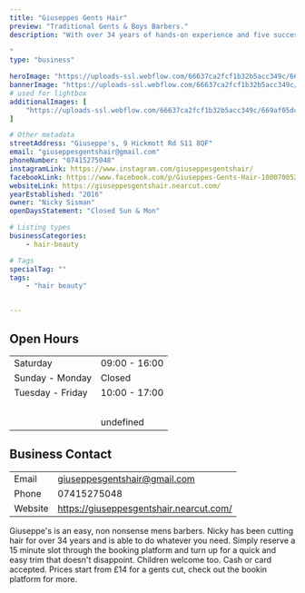 ```yaml
---
title: "Giuseppes Gents Hair"
preview: "Traditional Gents & Boys Barbers."
description: "With over 34 years of hands-on experience and five successful years in business, Giuseppe's offers expert haircuts for all hair types in a friendly and professional atmosphere. 
   
‍"
type: "business"

heroImage: "https://uploads-ssl.webflow.com/66637ca2fcf1b32b5acc349c/669b74447124073bea79d35b_thumb.jpg"
bannerImage: "https://uploads-ssl.webflow.com/66637ca2fcf1b32b5acc349c/669af05dc320e52124c7185d_guiseppes3.jpg"
# used for lightbox
additionalImages: [
    "https://uploads-ssl.webflow.com/66637ca2fcf1b32b5acc349c/669af05dc320e52124c7185d_guiseppes3.jpg"
]

# Other metadata
streetAddress: "Giuseppe's, 9 Hickmott Rd S11 8QF"
email: "giuseppesgentshair@gmail.com"
phoneNumber: "07415275048"
instagramLink: https://www.instagram.com/giuseppesgentshair/
facebookLink: https://www.facebook.com/p/Giuseppes-Gents-Hair-100070052318963/
websiteLink: https://giuseppesgentshair.nearcut.com/
yearEstablished: "2016"
owner: "Nicky Sisman"
openDaysStatement: "Closed Sun & Mon"

# Listing types
businessCategories:
    - hair-beauty

# Tags
specialTag: ""
tags:
    - "hair beauty"


---
```


## Open Hours

|                  |               |
| ---------------- | ------------- |
| Saturday         | 09:00 - 16:00 |
| Sunday - Monday  | Closed        |
| Tuesday - Friday | 10:00 - 17:00 |
| ‍                |               |
|                  | undefined     |

## Business Contact

|         |                                         |
| ------- | --------------------------------------- |
| Email   | giuseppesgentshair@gmail.com            |
| Phone   | 07415275048                             |
| Website | https://giuseppesgentshair.nearcut.com/ |

Giuseppe's is an easy, non nonsense mens barbers.
Nicky has been cutting hair for over 34 years and is able to do whatever you need.
Simply reserve a 15 minute slot through the booking platform and turn up for a quick and easy trim that doesn't disappoint.
Children welcome too.
Cash or card accepted.
Prices start from £14 for a gents cut, check out the bookin platform for more.

